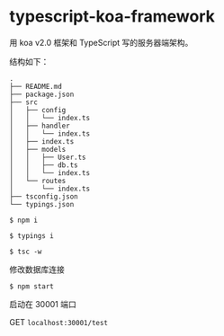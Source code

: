 # typescript-koa-framework
用 koa v2.0 框架和 TypeScript 写的服务器端架构。

结构如下：

```
.
├── README.md
├── package.json
├── src
│   ├── config
│   │   └── index.ts
│   ├── handler
│   │   └── index.ts
│   ├── index.ts
│   ├── models
│   │   ├── User.ts
│   │   ├── db.ts
│   │   └── index.ts
│   └── routes
│       └── index.ts
├── tsconfig.json
└── typings.json
```

```
$ npm i

```

```
$ typings i

```

```
$ tsc -w

```
修改数据库连接

```
$ npm start

```

启动在 30001 端口


GET `localhost:30001/test`
